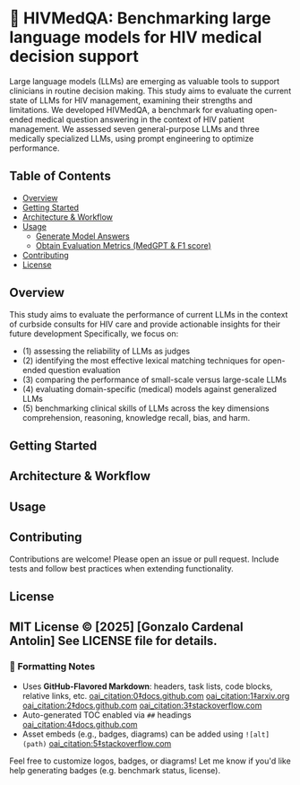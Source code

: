 # 🏥 HIVMedQA: Benchmarking large language models for HIV medical decision support

Large language models (LLMs) are emerging as valuable tools to support clinicians in routine decision making. This study aims to evaluate the current state of LLMs for HIV management, examining their strengths and limitations. We developed HIVMedQA, a benchmark for evaluating open-ended medical question answering in the context of HIV patient management. We assessed seven general-purpose LLMs and three medically specialized LLMs, using prompt engineering to optimize performance.

## Table of Contents
- [Overview](#overview)
- [Getting Started](#getting-started)
- [Architecture & Workflow](#architecture--workflow)
- [Usage](#usage)
  - [Generate Model Answers](#get-model-answers)
  - [Obtain Evaluation Metrics (MedGPT & F1 score)](#obtain-metrics)
- [Contributing](#contributing)
- [License](#license)

## Overview

This study aims to evaluate the performance of current LLMs in the context of curbside consults for HIV care and provide actionable insights for their future development Specifically, we focus on:
- (1) assessing the reliability of LLMs as judges 
- (2) identifying the most effective lexical matching techniques for open-ended question evaluation
- (3) comparing the performance of small-scale versus large-scale LLMs
- (4) evaluating domain-specific (medical) models against generalized LLMs
- (5) benchmarking clinical skills of LLMs across the key dimensions comprehension, reasoning, knowledge recall, bias, and harm.

## Getting Started

## Architecture & Workflow

## Usage

## Contributing 
Contributions are welcome!
Please open an issue or pull request. Include tests and follow best practices when extending functionality.

## License 
MIT License © [2025] [Gonzalo Cardenal Antolin]
See LICENSE file for details.
---

### 📝 Formatting Notes

- Uses **GitHub-Flavored Markdown**: headers, task lists, code blocks, relative links, etc.  [oai_citation:0‡docs.github.com](https://docs.github.com/repositories/managing-your-repositorys-settings-and-features/customizing-your-repository/about-readmes?utm_source=chatgpt.com) [oai_citation:1‡arxiv.org](https://arxiv.org/abs/2506.04078?utm_source=chatgpt.com) [oai_citation:2‡docs.github.com](https://docs.github.com/github/writing-on-github/getting-started-with-writing-and-formatting-on-github/basic-writing-and-formatting-syntax?utm_source=chatgpt.com) [oai_citation:3‡stackoverflow.com](https://stackoverflow.com/questions/14494747/how-to-add-images-to-readme-md-on-github?utm_source=chatgpt.com)  
- Auto-generated TOC enabled via `##` headings  [oai_citation:4‡docs.github.com](https://docs.github.com/github/writing-on-github/getting-started-with-writing-and-formatting-on-github/basic-writing-and-formatting-syntax?utm_source=chatgpt.com)  
- Asset embeds (e.g., badges, diagrams) can be added using `![alt](path)`  [oai_citation:5‡stackoverflow.com](https://stackoverflow.com/questions/14494747/how-to-add-images-to-readme-md-on-github?utm_source=chatgpt.com)  

Feel free to customize logos, badges, or diagrams! Let me know if you'd like help generating badges (e.g. benchmark status, license).
